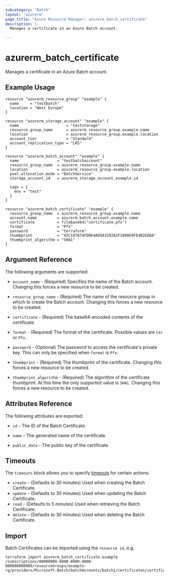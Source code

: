 ```yaml
---
subcategory: "Batch"
layout: "azurerm"
page_title: "Azure Resource Manager: azurerm_batch_certificate"
description: |-
  Manages a certificate in an Azure Batch account.

---
```


# azurerm_batch_certificate

Manages a certificate in an Azure Batch account.

## Example Usage

```hcl
resource "azurerm_resource_group" "example" {
  name     = "testbatch"
  location = "West Europe"
}

resource "azurerm_storage_account" "example" {
  name                     = "teststorage"
  resource_group_name      = azurerm_resource_group.example.name
  location                 = azurerm_resource_group.example.location
  account_tier             = "Standard"
  account_replication_type = "LRS"
}

resource "azurerm_batch_account" "example" {
  name                 = "testbatchaccount"
  resource_group_name  = azurerm_resource_group.example.name
  location             = azurerm_resource_group.example.location
  pool_allocation_mode = "BatchService"
  storage_account_id   = azurerm_storage_account.example.id

  tags = {
    env = "test"
  }
}

resource "azurerm_batch_certificate" "example" {
  resource_group_name  = azurerm_resource_group.example.name
  account_name         = azurerm_batch_account.example.name
  certificate          = filebase64("certificate.pfx")
  format               = "Pfx"
  password             = "terraform"
  thumbprint           = "42C107874FD0E4A9583292A2F1098E8FE4B2EDDA"
  thumbprint_algorithm = "SHA1"
}
```

## Argument Reference

The following arguments are supported:

* `account_name` - (Required) Specifies the name of the Batch account. Changing this forces a new resource to be created.

* `resource_group_name` - (Required) The name of the resource group in which to create the Batch account. Changing this forces a new resource to be created.

* `certificate` - (Required) The base64-encoded contents of the certificate.

* `format` - (Required) The format of the certificate. Possible values are `Cer` or `Pfx`.

* `password` - (Optional) The password to access the certificate's private key. This can only be specified when `format` is `Pfx`.

* `thumbprint` - (Required) The thumbprint of the certificate. Changing this forces a new resource to be created.

* `thumbprint_algorithm` - (Required) The algorithm of the certificate thumbprint. At this time the only supported value is `SHA1`. Changing this forces a new resource to be created.

## Attributes Reference

The following attributes are exported:

* `id` - The ID of the Batch Certificate.

* `name` - The generated name of the certificate.

* `public_data` - The public key of the certificate.

## Timeouts

The `timeouts` block allows you to specify [timeouts](https://www.terraform.io/language/resources/syntax#operation-timeouts) for certain actions:

* `create` - (Defaults to 30 minutes) Used when creating the Batch Certificate.
* `update` - (Defaults to 30 minutes) Used when updating the Batch Certificate.
* `read` - (Defaults to 5 minutes) Used when retrieving the Batch Certificate.
* `delete` - (Defaults to 30 minutes) Used when deleting the Batch Certificate.

## Import

Batch Certificates can be imported using the `resource id`, e.g.

```shell
terraform import azurerm_batch_certificate.example /subscriptions/00000000-0000-0000-0000-000000000000/resourceGroups/example-rg/providers/Microsoft.Batch/batchAccounts/batch1/certificates/certificate1
```
